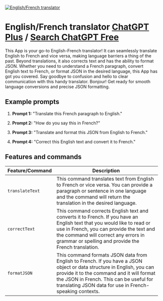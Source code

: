 
[![English/French translator](https://files.oaiusercontent.com/file-OsRe4uNqQJzG7HwTLs128Haa?se=2123-10-18T09%3A28%3A42Z&sp=r&sv=2021-08-06&sr=b&rscc=max-age%3D31536000%2C%20immutable&rscd=attachment%3B%20filename%3D2b705140-7c8a-4496-b312-809010cbf55b.png&sig=nFdHUyrENBm3dWcXWYWbDjxowGv8l%2BtZGvbbjUquCP4%3D)](https://chat.openai.com/g/g-qGaZqb1KZ-english-french-translator)

# English/French translator [ChatGPT Plus](https://chat.openai.com/g/g-qGaZqb1KZ-english-french-translator) / [Search ChatGPT Free](https://gptcall.net/index.html#/?search=English%2FFrench%20translator)

This App is your go-to English-French translator! It can seamlessly translate English to French and vice versa, making language barriers a thing of the past. Beyond translations, it also corrects text and has the ability to format JSON. Whether you need to understand a French paragraph, convert English text to French, or format JSON in the desired language, this App has got you covered. Say goodbye to confusion and hello to clear communication with this handy translator. Bonjour! Get ready for smooth language conversions and precise JSON formatting.

## Example prompts

1. **Prompt 1:** "Translate this French paragraph to English."

2. **Prompt 2:** "How do you say this in French?"

3. **Prompt 3:** "Translate and format this JSON from English to French."

4. **Prompt 4:** "Correct this English text and convert it to French."

## Features and commands

| Feature/Command | Description |
| --- | --- |
| `translateText` | This command translates text from English to French or vice versa. You can provide a paragraph or sentence in one language and the command will return the translation in the desired language. |
| `correctText` | This command corrects English text and converts it to French. If you have an English text that you would like to read or use in French, you can provide the text and the command will correct any errors in grammar or spelling and provide the French translation. |
| `formatJSON` | This command formats JSON data from English to French. If you have a JSON object or data structure in English, you can provide it to the command and it will format the JSON in French. This can be useful for translating JSON data for use in French-speaking contexts. |


